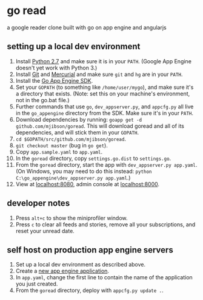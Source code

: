 # go read

a google reader clone built with go on app engine and angularjs

## setting up a local dev environment

1. Install [Python 2.7](http://www.python.org/download/releases/2.7.5/) and make sure it is in your `PATH`. (Google App Engine doesn't yet work with Python 3.)
1. Install [Git](http://gitscm.com/) and [Mercurial](http://mercurial.selenic.com/wiki/Download) and make sure `git` and `hg` are in your `PATH`.
1. Install the [Go App Engine SDK](https://developers.google.com/appengine/downloads#Google_App_Engine_SDK_for_Go).
1. Set your `GOPATH` (to something like `/home/user/mygo`), and make sure it's a directory that exists. (Note: set this on your machine's environment, not in the go.bat file.)
1. Further commands that use `go`, `dev_appserver.py`, and `appcfg.py` all live in the `go_appengine` directory from the SDK. Make sure it's in your `PATH`.
1. Download dependencies by running: `goapp get -d github.com/mjibson/goread`. This will download goread and all of its dependencies, and will stick them in your `GOPATH`.
1. `cd $GOPATH/src/github.com/mjibson/goread`.
1. `git checkout master` (bug in `go get`).
1. Copy `app.sample.yaml` to `app.yaml`.
1. In the `goread` directory, copy `settings.go.dist` to `settings.go`.
1. From the `goread` directory, start the app with `dev_appserver.py app.yaml`. (On Windows, you may need to do this instead: `python C:\go_appengine\dev_appserver.py app.yaml`.)
1. View at [localhost:8080](http://localhost:8080), admin console at [localhost:8000](http://localhost:8000).
 
## developer notes

1. Press `alt+c` to show the miniprofiler window.
1. Press `c` to clear all feeds and stories, remove all your subscriptions, and reset your unread date.

## self host on production app engine servers

1. Set up a local dev environment as described above.
1. Create a [new app engine application](https://cloud.google.com/console?getstarted=https://appengine.google.com).
1. In `app.yaml`, change the first line to contain the name of the application you just created.
1. From the `goread` directory, deploy with `appcfg.py update .`.
